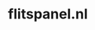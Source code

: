 ---
layout: post
title:  "flitspanel.nl"
internal_url:  "/dutchgov/flitspanel.nl.html"
categories: dutchgov
---